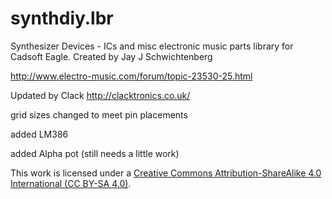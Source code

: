 # synthdiy.lbr
Synthesizer Devices - ICs and misc electronic music parts library for Cadsoft Eagle. Created by Jay J Schwichtenberg

http://www.electro-music.com/forum/topic-23530-25.html

Updated by Clack http://clacktronics.co.uk/

grid sizes changed to meet pin placements

added LM386 

added Alpha pot (still needs a little work)

This work is licensed under a [Creative Commons Attribution-ShareAlike 4.0 International (CC BY-SA 4.0)](https://creativecommons.org/licenses/by-sa/4.0/).
